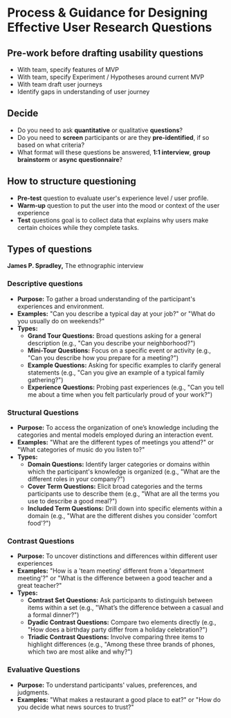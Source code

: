 # Process & Guidance for Designing Effective User Research Questions

## Pre-work before drafting usability questions

- With team, specify features of MVP
- With team, specify Experiment / Hypotheses around current MVP
- With team draft user journeys
- Identify gaps in understanding of user journey

## Decide

- Do you need to ask **quantitative** or qualitative **questions**?
- Do you need to **screen** participants or are they **pre-identified**, if so based on what criteria?
- What format will these questions be answered, **1:1 interview**, **group brainstorm** or **async questionnaire**?

## How to structure questioning

- **Pre-test** question to evaluate user's experience level / user profile. 
- **Warm-up** question to put the user into the mood or context of the user experience
- **Test** questions goal is to collect data that explains why users make certain choices while they complete tasks.

## Types of questions

**James P. Spradley,** The ethnographic interview
### Descriptive questions
- **Purpose:** To gather a broad understanding of the participant's experiences and environment.
- **Examples:** "Can you describe a typical day at your job?" or "What do you usually do on weekends?"
- **Types:**
	- **Grand Tour Questions:** Broad questions asking for a general description (e.g., "Can you describe your neighborhood?")
	- **Mini-Tour Questions:** Focus on a specific event or activity (e.g., "Can you describe how you prepare for a meeting?")
	- **Example Questions:** Asking for specific examples to clarify general statements (e.g., "Can you give an example of a typical family gathering?")
	- **Experience Questions:** Probing past experiences (e.g., "Can you tell me about a time when you felt particularly proud of your work?")
### **Structural Questions**
- **Purpose:** To access the organization of one’s knowledge including the categories and mental models employed during an interaction event. 
- **Examples:** "What are the different types of meetings you attend?" or "What categories of music do you listen to?"
- **Types:**
    - **Domain Questions:** Identify larger categories or domains within which the participant's knowledge is organized (e.g., "What are the different roles in your company?")
    - **Cover Term Questions:** Elicit broad categories and the terms participants use to describe them (e.g., "What are all the terms you use to describe a good meal?")
    - **Included Term Questions:** Drill down into specific elements within a domain (e.g., "What are the different dishes you consider 'comfort food'?")
### **Contrast Questions**

- **Purpose:** To uncover distinctions and differences within different user experiences
- **Examples:** "How is a 'team meeting' different from a 'department meeting'?" or "What is the difference between a good teacher and a great teacher?"
- **Types:**
    - **Contrast Set Questions:** Ask participants to distinguish between items within a set (e.g., "What’s the difference between a casual and a formal dinner?")
    - **Dyadic Contrast Questions:** Compare two elements directly (e.g., "How does a birthday party differ from a holiday celebration?")
    - **Triadic Contrast Questions:** Involve comparing three items to highlight differences (e.g., "Among these three brands of phones, which two are most alike and why?")
### **Evaluative Questions**

- **Purpose:** To understand participants' values, preferences, and judgments.
- **Examples:** "What makes a restaurant a good place to eat?" or "How do you decide what news sources to trust?"


